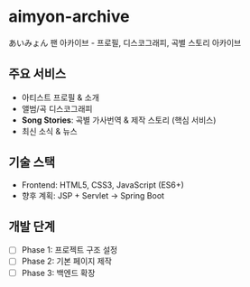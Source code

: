 # aimyon-archive

あいみょん 팬 아카이브 - 프로필, 디스코그래피, 곡별 스토리 아카이브

## 주요 서비스
- 아티스트 프로필 & 소개
- 앨범/곡 디스코그래피
- **Song Stories**: 곡별 가사번역 & 제작 스토리 (핵심 서비스)
- 최신 소식 & 뉴스

## 기술 스택
- Frontend: HTML5, CSS3, JavaScript (ES6+)
- 향후 계획: JSP + Servlet → Spring Boot

## 개발 단계
- [ ] Phase 1: 프로젝트 구조 설정
- [ ] Phase 2: 기본 페이지 제작
- [ ] Phase 3: 백엔드 확장